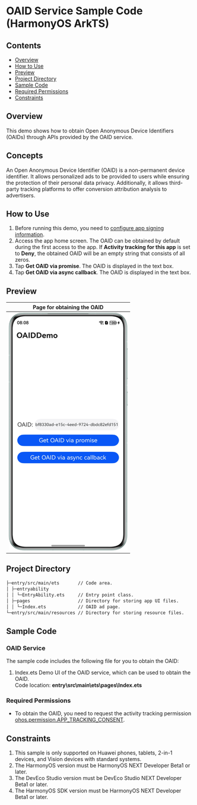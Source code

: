# OAID Service Sample Code (HarmonyOS ArkTS)

## Contents

- [Overview](#Overview)
- [How to Use](#How-to-Use)
- [Preview](#Preview)
- [Project Directory](#Project-Directory)
- [Sample Code](#Sample-Code)
- [Required Permissions](#Required-Permissions)
- [Constraints](#Constraints)

## Overview

This demo shows how to obtain Open Anonymous Device Identifiers (OAIDs) through APIs provided by the OAID service.

## Concepts

An Open Anonymous Device Identifier (OAID) is a non-permanent device identifier. It allows personalized ads to be provided to users while ensuring the protection of their personal data privacy. Additionally, it allows third-party tracking platforms to offer conversion attribution analysis to advertisers.

## How to Use

1. Before running this demo, you need to [configure app signing information](https://developer.huawei.com/consumer/en/doc/harmonyos-guides/application-dev-overview#section42841246144813).
2. Access the app home screen. The OAID can be obtained by default during the first access to the app. If **Activity tracking for this app** is set to **Deny**, the obtained OAID will be an empty string that consists of all zeros.
3. Tap **Get OAID via promise**. The OAID is displayed in the text box.
4. Tap **Get OAID via async callback**. The OAID is displayed in the text box.

## Preview

| Page for obtaining the OAID                    |
| ---------------------------------------------- |
| ![avatar](./screenshots/device_en/oaid_en.png) |

## Project Directory

```
├─entry/src/main/ets       // Code area. 
│ ├─entryability
│ │ └─EntryAbility.ets     // Entry point class.
│ ├─pages                  // Directory for storing app UI files.               
│ │ └─Index.ets            // OAID ad page.
└─entry/src/main/resources // Directory for storing resource files.
```

## Sample Code

### OAID Service

The sample code includes the following file for you to obtain the OAID:

1. Index.ets
   Demo UI of the OAID service, which can be used to obtain the OAID.
   <br>Code location: **entry\src\main\ets\pages\Index.ets**<br>

### Required Permissions

- To obtain the OAID, you need to request the activity tracking permission [ohos.permission.APP_TRACKING_CONSENT](https://developer.huawei.com/consumer/en/doc/harmonyos-guides/permissions-for-all-user#ohospermissionapp_tracking_consent).

## Constraints

1. This sample is only supported on Huawei phones, tablets, 2-in-1 devices, and Vision devices with standard systems.
2. The HarmonyOS version must be HarmonyOS NEXT Developer Beta1 or later.
3. The DevEco Studio version must be DevEco Studio NEXT Developer Beta1 or later.
4. The HarmonyOS SDK version must be HarmonyOS NEXT Developer Beta1 or later.
